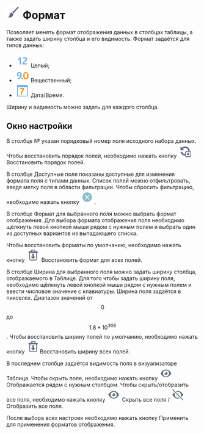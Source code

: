 # ![](../../images/icons/toolbar-controls_18x18/toolbar-controls_18x18_format_default.svg) Формат

Позволяет менять формат отображения данных в столбцах таблицы, а также задать ширину столбца и его видимость.
Формат задаётся для типов данных:

* ![](../../media/app/icons/datatype-18/datatype-default-02.svg) Целый;
* ![](../../media/app/icons/datatype-18/datatype-default-03.svg) Вещественный;
* ![](../../media/app/icons/datatype-18/datatype-default-05.svg) Дата/Время.

Ширину и видимость можно задать для каждого столбца.

## Окно настройки

В столбце № указан порядковый номер поля исходного набора данных.
Чтобы восстановить порядок полей, необходимо нажать кнопку ![](../../images/icons/toolbar-controls_18x18/toolbar-controls_18x18_refresh-all_default.svg) Восстановить порядок полей.

В столбце Доступные поля показаны доступные для изменения формата поля с типами данных. Список полей можно отфильтровать, введя метку поля в области фильтрации. Чтобы сбросить фильтрацию, необходимо нажать кнопку ![](../../media/app/visualization/table/clean.svg).

В столбце Формат для выбранного поля можно выбрать формат отображения. Для выбора формата отображения поля необходимо щёлкнуть левой кнопкой мыши рядом с нужным полем и выбрать один из доступных вариантов из выпадающего списка.

Чтобы восстановить форматы по умолчанию, необходимо нажать кнопку ![](../../images/icons/toolbar-controls_18x18/toolbar-controls_18x18_delete-all_default.svg) Восстановить формат для всех полей.

В столбце Ширина для выбранного поля можно задать ширину столбца, отображаемого в Таблице. Для того чтобы задать ширину поля, необходимо щёлкнуть левой кнопкой мыши рядом с нужным полем и ввести числовое значение с клавиатуры. Ширина поля задаётся в пикселях. Диапазон значений от $$0$$ до $$1.8*10^{308}$$.
Чтобы восстановить ширину полей по умолчанию, необходимо нажать кнопку ![](../../images/icons/toolbar-controls_18x18/toolbar-controls_18x18_delete-all_default.svg)Восстановить ширину всех полей.

В последнем столбце задаётся видимость поля в визуализаторе Таблица. Чтобы скрыть поле, необходимо нажать кнопку ![](../../images/icons/toolbar-controls_18x18/toolbar-controls_18x18_visible_default.svg) Отображается рядом с нужным столбцом.
Чтобы скрыть/отобразить все поля, необходимо нажать кнопку ![](../../images/icons/toolbar-controls_18x18/toolbar-controls_18x18_visible_default.svg) Скрыть все поля / ![](../../images/icons/toolbar-controls_18x18/toolbar-controls_18x18_invisible_default.svg)Отобразить все поля.

После выбора всех настроек необходимо нажать кнопку Применить для применения форматов отображения.
